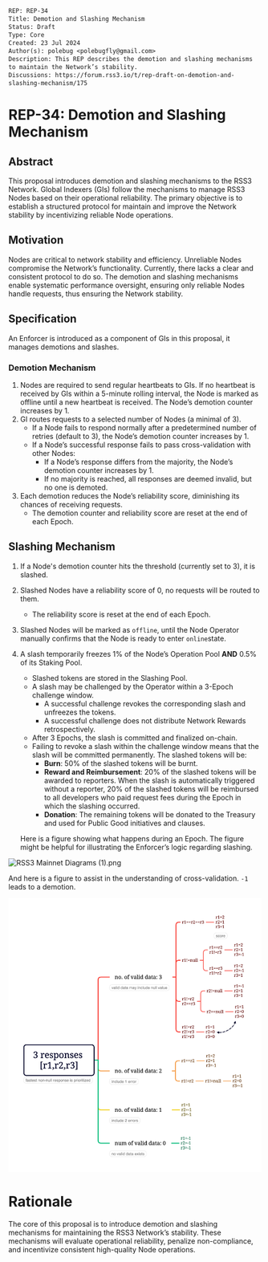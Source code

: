 ```
REP: REP-34
Title: Demotion and Slashing Mechanism
Status: Draft
Type: Core
Created: 23 Jul 2024
Author(s): polebug <polebugfly@gmail.com>
Description: This REP describes the demotion and slashing mechanisms to maintain the Network’s stability.
Discussions: https://forum.rss3.io/t/rep-draft-on-demotion-and-slashing-mechanism/175
```

# REP-34: Demotion and Slashing Mechanism

## Abstract

This proposal introduces demotion and slashing mechanisms to the RSS3 Network. Global Indexers (GIs) follow the mechanisms to manage RSS3 Nodes based on their operational reliability. The primary objective is to establish a structured protocol for maintain and improve the Network stability by incentivizing reliable Node operations.

## Motivation

Nodes are critical to network stability and efficiency. Unreliable Nodes compromise the Network’s functionality. Currently, there lacks a clear and consistent protocol to do so. The demotion and slashing mechanisms enable systematic performance oversight, ensuring only reliable Nodes handle requests, thus ensuring the Network stability.

## Specification

An Enforcer is introduced as a component of GIs in this proposal, it manages demotions and slashes.

### Demotion Mechanism

1. Nodes are required to send regular heartbeats to GIs. If no heartbeat is received by GIs within a 5-minute rolling interval, the Node is marked as offline until a new heartbeat is received. The Node’s demotion counter increases by 1.
2. GI routes requests to a selected number of Nodes (a minimal of 3).
    - If a Node fails to respond normally after a predetermined number of retries (default to 3), the Node’s demotion counter increases by 1.
    -  If a Node’s successful response fails to pass cross-validation with other Nodes:
       - If a Node’s response differs from the majority, the Node’s demotion counter increases by 1.
       - If no majority is reached, all responses are deemed invalid, but no one is demoted.
3. Each demotion reduces the Node’s reliability score, diminishing its chances of receiving requests.
   - The demotion counter and reliability score are reset at the end of each Epoch.

## Slashing Mechanism

1. If a Node's demotion counter hits the threshold (currently set to 3), it is slashed.
2. Slashed Nodes have a reliability score of 0, no requests will be routed to them.
   - The reliability score is reset at the end of each Epoch.
3. Slashed Nodes will be marked as `offline`, until the Node Operator manually confirms that the Node is ready to enter `online`state.
4. A slash temporarily freezes 1% of the Node’s Operation Pool **AND** 0.5% of its Staking Pool.
   - Slashed tokens are stored in the Slashing Pool.
   - A slash may be challenged by the Operator within a 3-Epoch challenge window.
       - A successful challenge revokes the corresponding slash and unfreezes the tokens.
       - A successful challenge does not distribute Network Rewards retrospectively.
   - After 3 Epochs, the slash is committed and finalized on-chain.
   - Failing to revoke a slash within the challenge window means that the slash will be committed permanently. The slashed tokens will be:
        - **Burn**: 50% of the slashed tokens will be burnt.
        - **Reward and Reimbursement**: 20% of the slashed tokens will be awarded to reporters. When the slash is automatically triggered without a reporter, 20% of the slashed tokens will be reimbursed to all developers who paid request fees during the Epoch in which the slashing occurred.
        - **Donation**: The remaining tokens will be donated to the Treasury and used for Public Good initiatives and clauses.

   Here is a figure showing what happens during an Epoch. The figure might be helpful for illustrating the Enforcer’s logic regarding slashing.

![RSS3 Mainnet Diagrams (1).png](REP-34%2FRSS3%20Mainnet%20Diagrams%20%281%29.png)


And here is a figure to assist in the understanding of cross-validation. `-1` leads to a demotion.

![3 responses [r1,r2,r3].png](REP-34%2F3%20responses%20%5Br1%2Cr2%2Cr3%5D.png)

# **Rationale**

The core of this proposal is to introduce demotion and slashing mechanisms for maintaining the RSS3 Network’s stability. These mechanisms will evaluate operational reliability, penalize non-compliance, and incentivize consistent high-quality Node operations.